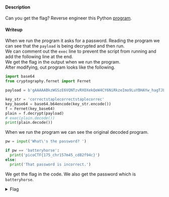 #### Description

Can you get the flag? Reverse engineer this Python [program](./unpackme.flag.py).

#### Writeup

When we run the program it asks for a password. Reading the program we can see that the `payload` is being decrypted and then run.  
We can comment out the `exec` line to prevent the script from running and add the following line at the end.  
We get the flag in the output when we run the program.  
After modifying, out program looks like the following.

```python
import base64
from cryptography.fernet import Fernet

payload = b'gAAAAABkzWGSzE6VQNTzvRXOXekQeW4CY6NiRkzeImo9LuYBHAYw_hagTJLJL0c-kmNsjY33IUbU2IWlqxA3Fpp9S7RxNkiwMDZgLmRlI9-lGAEW-_i72RSDvylNR3QkpJW2JxubjLUC5VwoVgH62wxDuYu1rRD5KadwTADdABqsx2MkY6fKNTMCYY09Se6yjtRBftfTJUL-LKz2bwgXNd6O-WpbfXEMvCv3gNQ7sW4pgUnb-gDVZvrLNrug_1YFaIe3yKr0Awo0HIN3XMdZYpSE1c9P4G0sMQ=='

key_str = 'correctstaplecorrectstaplecorrec'
key_base64 = base64.b64encode(key_str.encode())
f = Fernet(key_base64)
plain = f.decrypt(payload)
# exec(plain.decode())
print(plain.decode())

```

When we run the program we can see the original decoded program.

```python
pw = input('What\'s the password? ')

if pw == 'batteryhorse':
  print('picoCTF{175_chr157m45_cd82f94c}')
else:
  print('That password is incorrect.')
```

We get the flag in the code. We also get the password which is `batteryhorse`.

<details>
 <summary>Flag</summary>
 picoCTF{175_chr157m45_cd82f94c}
</details>

